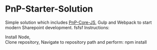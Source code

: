 # PnP-Starter-Solution

Simple solution which includes [PnP-Core-JS](https://github.com/SharePoint/PnP-JS-Core), Gulp and Webpack to start modern Sharepoint development.
fsfsf
Instructions:

Install Node,</br>
Clone repository,
Navigate to repository path and perform:
npm install
